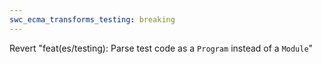 ```yaml
---
swc_ecma_transforms_testing: breaking
---
```


Revert "feat(es/testing): Parse test code as a `Program` instead of a `Module`"
